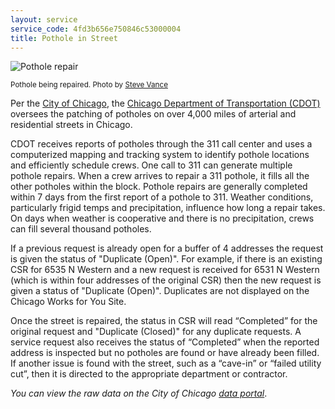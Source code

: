 ```yaml
---
layout: service
service_code: 4fd3b656e750846c53000004
title: Pothole in Street
---
```

![Pothole repair](http://farm8.staticflickr.com/7005/6484097529_e76e822357_n.jpg "Pothole being repaired. Photo by Steve Vance")

<sub>Pothole being repaired. Photo by [Steve Vance](http://www.flickr.com/photos/75698896@N00/6484097529/in/photolist-aSYGhZ-dqMoGE-dqLZXn-dqM99E-dHsmCb-dHmVng-dHsoaw-dHspUJ-dHmYvk-dHsqUm-dHssFL-dHstuw-dHsrNC-dhZtdF-dZTrW4-dhZq6m-9ti8bN-bwoFcK-dpsxNz-dpsFL5-eQ84bB-b1UAfn-aZtCig-aTyuVV-aTyuQx-aU3qdz-8odASc-8mszU3)</sub>

Per the [City of Chicago](https://data.cityofchicago.org/Service-Requests/311-Service-Requests-Pot-Holes-Reported/7as2-ds3y), the [Chicago Department of Transportation (CDOT)](http://www.cityofchicago.org/city/en/depts/cdot.html) oversees the patching of potholes on over 4,000 miles of arterial and residential streets in Chicago. 

CDOT receives reports of potholes through the 311 call center and uses a computerized mapping and tracking system to identify pothole locations and efficiently schedule crews. One call to 311 can generate multiple pothole repairs. When a crew arrives to repair a 311 pothole, it fills all the other potholes within the block. Pothole repairs are generally completed within 7 days from the first report of a pothole to 311. Weather conditions, particularly frigid temps and precipitation, influence how long a repair takes. On days when weather is cooperative and there is no precipitation, crews can fill several thousand potholes. 

If a previous request is already open for a buffer of 4 addresses the request is given the status of "Duplicate (Open)". For example, if there is an existing CSR for 6535 N Western and a new request is received for 6531 N Western (which is within four addresses of the original CSR) then the new request is given a status of "Duplicate (Open)". Duplicates are not displayed on the Chicago Works for You Site. 

Once the street is repaired, the status in CSR will read “Completed” for the original request and "Duplicate (Closed)" for any duplicate requests. A service request also receives the status of “Completed” when the reported address is inspected but no potholes are found or have already been filled. If another issue is found with the street, such as a “cave-in” or “failed utility cut”, then it is directed to the appropriate department or contractor. 

_You can view the raw data on the City of Chicago [data portal](https://data.cityofchicago.org/Service-Requests/311-Service-Requests-Pot-Holes-Reported/7as2-ds3y)_.
